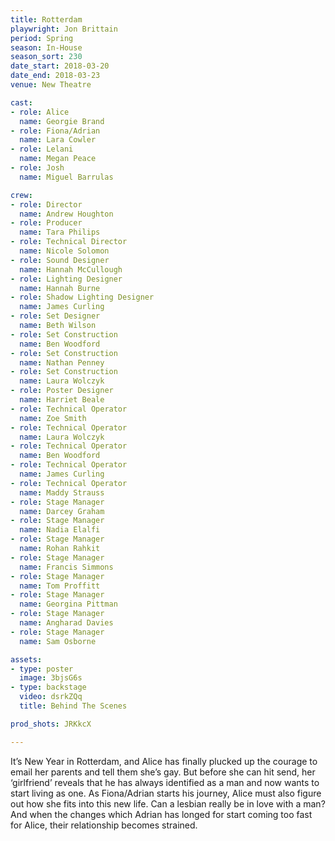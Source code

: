 ```yaml
---
title: Rotterdam
playwright: Jon Brittain
period: Spring
season: In-House
season_sort: 230
date_start: 2018-03-20
date_end: 2018-03-23
venue: New Theatre

cast:
- role: Alice
  name: Georgie Brand
- role: Fiona/Adrian
  name: Lara Cowler
- role: Lelani
  name: Megan Peace
- role: Josh
  name: Miguel Barrulas

crew:
- role: Director
  name: Andrew Houghton
- role: Producer
  name: Tara Philips
- role: Technical Director
  name: Nicole Solomon
- role: Sound Designer
  name: Hannah McCullough
- role: Lighting Designer
  name: Hannah Burne
- role: Shadow Lighting Designer
  name: James Curling
- role: Set Designer
  name: Beth Wilson
- role: Set Construction
  name: Ben Woodford
- role: Set Construction
  name: Nathan Penney
- role: Set Construction
  name: Laura Wolczyk
- role: Poster Designer
  name: Harriet Beale
- role: Technical Operator
  name: Zoe Smith
- role: Technical Operator
  name: Laura Wolczyk
- role: Technical Operator
  name: Ben Woodford
- role: Technical Operator
  name: James Curling
- role: Technical Operator
  name: Maddy Strauss
- role: Stage Manager
  name: Darcey Graham
- role: Stage Manager
  name: Nadia Elalfi
- role: Stage Manager
  name: Rohan Rahkit
- role: Stage Manager
  name: Francis Simmons
- role: Stage Manager
  name: Tom Proffitt
- role: Stage Manager
  name: Georgina Pittman
- role: Stage Manager
  name: Angharad Davies
- role: Stage Manager
  name: Sam Osborne

assets:
- type: poster
  image: 3bjsG6s
- type: backstage
  video: dsrkZQq
  title: Behind The Scenes

prod_shots: JRKkcX

---
```


It’s New Year in Rotterdam, and Alice has finally plucked up the courage to email her parents and tell them she’s gay. But before she can hit send, her ‘girlfriend’ reveals that he has always identified as a man and now wants to start living as one. As Fiona/Adrian starts his journey, Alice must also figure out how she fits into this new life. Can a lesbian really be in love with a man? And when the changes which Adrian has longed for start coming too fast for Alice, their relationship becomes strained.
